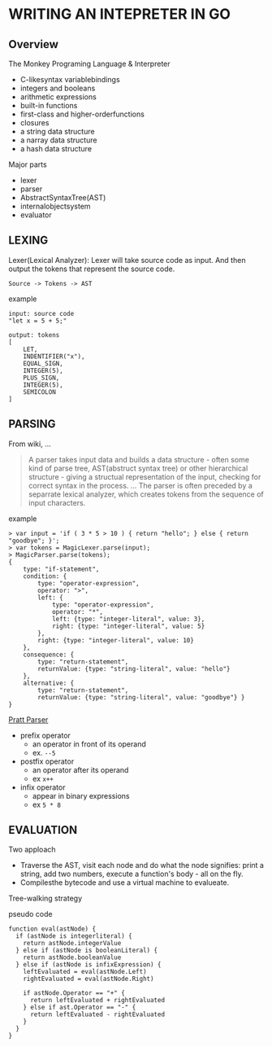 # WRITING AN INTEPRETER IN GO

## Overview
The Monkey Programing Language & Interpreter
- C-likesyntax variablebindings
- integers and booleans
- arithmetic expressions
- built-in functions
- first-class and higher-orderfunctions
- closures
- a string data structure
- a narray data structure
- a hash data structure

Major parts
- lexer
- parser
- AbstractSyntaxTree(AST)
- internalobjectsystem
- evaluator

## LEXING

Lexer(Lexical Analyzer): Lexer will take source code as input. And then output the tokens that represent the source code.

```
Source -> Tokens -> AST
```

example
```
input: source code
"let x = 5 + 5;"

output: tokens
[
    LET,
    INDENTIFIER("x"),
    EQUAL_SIGN,
    INTEGER(5),
    PLUS_SIGN,
    INTEGER(5),
    SEMICOLON
]
```

## PARSING

From wiki, ...
> A parser takes input data and builds a data structure - often some kind of parse tree, AST(abstruct syntax tree) or other hierarchical structure - giving a structual representation of the input, checking for correct syntax in the process. ... The parser is often preceded by a separrate lexical analyzer, which creates tokens from the sequence of input characters.

example
```
> var input = 'if ( 3 * 5 > 10 ) { return "hello"; } else { return "goodbye"; }';
> var tokens = MagicLexer.parse(input);
> MagicParser.parse(tokens);
{
    type: "if-statement",
    condition: {
        type: "operator-expression",
        operator: ">",
        left: {
            type: "operator-expression",
            operator: "*",
            left: {type: "integer-literal", value: 3},
            right: {type: "integer-literal", value: 5}
        }, 
        right: {type: "integer-literal", value: 10}
    }, 
    consequence: {
        type: "return-statement",
        returnValue: {type: "string-literal", value: "hello"}
    },
    alternative: {
        type: "return-statement",
        returnValue: {type: "string-literal", value: "goodbye"} }
}
```

[Pratt Parser](https://ja.wikipedia.org/wiki/Pratt%E3%83%91%E3%83%BC%E3%82%B5) 

- prefix operator
    - an operator in front of its operand
    - ex. `--5`
- postfix operator
    - an operator after its operand
    - ex `x++`
- infix operator
    - appear in binary expressions
    - ex `5 * 8`

## EVALUATION

Two apploach
- Traverse the AST, visit each node and do what the node signifies: print a string, add two numbers, execute a function's body - all on the fly.
- Compilesthe bytecode and use a virtual machine to evalueate.

Tree-walking strategy

pseudo code
```
function eval(astNode) {
  if (astNode is integerliteral) {
    return astNode.integerValue
  } else if (astNode is booleanLiteral) {
    return astNode.booleanValue
  } else if (astNode is infixExpression) {
    leftEvaluated = eval(astNode.Left)
    rightEvaluated = eval(astNode.Right)

    if astNode.Operator == "+" {
      return leftEvaluated + rightEvaluated
    } else if ast.Operator == "-" {
      return leftEvaluated - rightEvaluated
    }
  }
}
```


